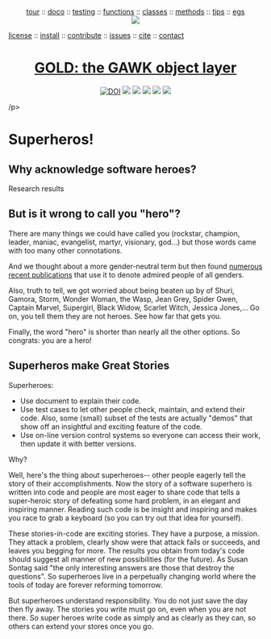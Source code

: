 <a name=top><p align=center><a
href="https://github.com/timm/gold/blob/master/doc/01tour.md#top">tour</a> :: <a
href="https://github.com/timm/gold/doc/02doco.md#top">doco</a> :: <a
href="https://github.com/timm/gold/blob/master/doc/03testing.md#top">testing</a> :: <a
href="https://github.com/timm/gold/blob/master/doc/04functions.md#top">functions</a> :: <a
href="https://github.com/timm/gold/blob/master/doc/05classes.md#top">classes</a> :: <a
href="https://github.com/timm/gold/blob/master/doc/06methods.md#top">methods</a> :: <a
href="https://github.com/timm/gold/blob/master/doc/07tips.md#top">tips</a> :: <a
href="https://github.com/timm/gold/blob/master/doc/08examples.md#top">egs</a> <br>
<img src="https://github.com/timm/gold/blob/master/etc/img/coins.png"></p>
<a
href="https://github.com/timm/gold/blob/master/LICENSE.md#top">license</a> :: <a
href="https://github.com/timm/gold/blob/master/INSTALL.md#top">install</a> :: <a
href="https://github.com/timm/gold/blob/master/CODE_OF_CONDUCT.md#top">contribute</a> :: <a
href="https://github.com/timm/gold/issues">issues</a> :: <a
href="https://github.com/timm/gold/blob/master/CITATION.md#top">cite</a> :: <a
href="https://github.com/timm/gold/blob/master/CONTACT.md#top">contact</a>

<h1 align=center><a href="/README.md#top">GOLD: the GAWK object layer</a></h1>
<p align=center><a 
href="https://doi.org/10.5281/zenodo.3841466"><img 
src="https://zenodo.org/badge/DOI/10.5281/zenodo.3841466.svg" alt="DOI"></a>
<img src="https://img.shields.io/badge/license-mit-red">   
<img src="https://img.shields.io/badge/language-gawk-orange">    
<img src="https://img.shields.io/badge/purpose-ai,se-blueviolet">
<img src="https://img.shields.io/badge/platform-mac,*nux-informational">
<a href="https://travis-ci.org/github/timm/gold"><img 
src="https://travis-ci.org/timm/gold.svg?branch=master"></a> <br>

/p>


# Superheros!

## Why acknowledge software heroes?

Research results

## But is it wrong to call you "hero"?

There are many things we could have called you (rockstar, champion,
 leader, maniac,
evangelist, martyr, visionary, god...)  but those words came with
too many other connotations.  

And we thought about a more gender-neutral
term but then found [numerous recent publications](http://bit.ly/2UhJCek)
that use it to denote admired people of all genders.  

Also, truth
to tell,  we got worried about being beaten up
by 
of Shuri,
Gamora, Storm, Wonder Woman, the Wasp, Jean Grey, Spider Gwen, Captain
Marvel, Supergirl, Black Widow, Scarlet Witch, Jessica Jones,... 
Go on, you tell them they are not heroes. See how far that gets you.

Finally, the word 
"hero" is shorter than nearly all the other options.
So congrats: you are a hero!

## Superheros make Great Stories

Superheroes:

- Use document to explain their code.
- Use test cases to let other people check, maintain, and extend their code.
  Also, some (small) subset of the tests
  are actually "demos" that show off an insightful and exciting feature of the code.
- Use on-line version control systems so everyone can access their work, then 
  update it with better versions.

Why?

Well, here's the thing about superheroes--
other people eagerly tell the story
of their accomplishments.
Now the story of a software superhero is written into code
and people are most eager to
share code that  tells a  super-heroic story
of defeating some hard problem, in an elegant and inspiring manner.
Reading such code is be insight and  inspiring and
makes you race to grab a keyboard (so you can try out that idea for yourself).

These stories-in-code are exciting stories. They have a purpose, a mission.
They attack a problem,  clearly show were that attack fails or succeeds,
and leaves you begging for more. 
The results you obtain from today's
code should suggest all manner of new possibilities (for the future).
As Susan Sontag said 
"the only interesting answers are those that destroy the questions".
So superheroes live in a perpetually changing world where the tools
of today are forever reforming tomorrow.

But superheroes understand responsibility.  You do not just save the
day then fly away. The stories you write must go on, even when you are not there.
So  super heroes write code as simply and as clearly as they can,
so others
can extend your stores once you go.
